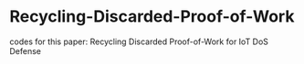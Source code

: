 # Recycling-Discarded-Proof-of-Work
codes for this paper: Recycling Discarded Proof-of-Work for IoT DoS Defense
